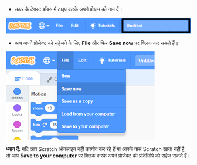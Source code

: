 + ऊपर के टेक्स्ट बॉक्स में टाइप करके अपने प्रोग्राम को नाम दें।

![स्क्रैच प्रोजेक्ट नाम टेक्स्टबॉक्स](images/name-annotated.png)

+ आप अपने प्रोजेक्ट को सहेजने के लिए **File** और फिर **Save now** पर क्लिक कर सकते हैं।

![स्क्रीनशॉट](images/save.png)

**ध्यान दें:** यदि आप Scratch ऑनलाइन नहीं उपयोग कर रहे हैं या आपके पास Scratch खाता नहीं है, तो आप **Save to your computer** पर क्लिक करके अपने प्रोजेक्ट की प्रतिलिपि को सहेज सकते हैं।